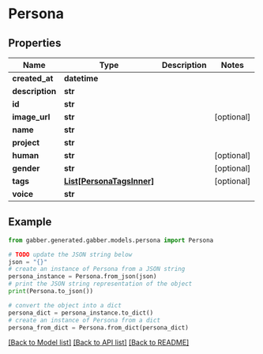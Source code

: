 # Persona


## Properties

Name | Type | Description | Notes
------------ | ------------- | ------------- | -------------
**created_at** | **datetime** |  | 
**description** | **str** |  | 
**id** | **str** |  | 
**image_url** | **str** |  | [optional] 
**name** | **str** |  | 
**project** | **str** |  | 
**human** | **str** |  | [optional] 
**gender** | **str** |  | [optional] 
**tags** | [**List[PersonaTagsInner]**](PersonaTagsInner.md) |  | [optional] 
**voice** | **str** |  | 

## Example

```python
from gabber.generated.gabber.models.persona import Persona

# TODO update the JSON string below
json = "{}"
# create an instance of Persona from a JSON string
persona_instance = Persona.from_json(json)
# print the JSON string representation of the object
print(Persona.to_json())

# convert the object into a dict
persona_dict = persona_instance.to_dict()
# create an instance of Persona from a dict
persona_from_dict = Persona.from_dict(persona_dict)
```
[[Back to Model list]](../README.md#documentation-for-models) [[Back to API list]](../README.md#documentation-for-api-endpoints) [[Back to README]](../README.md)


